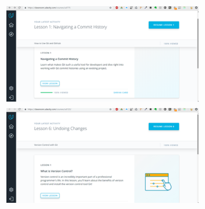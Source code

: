 ![alt text](https://github.com/YelyzavetaM/kottans-frontend/blob/git-collaboration/task_git_collaboration/image_2018-11-15_12-51-32.png)

![alt text](https://github.com/YelyzavetaM/kottans-frontend/blob/git-collaboration/task_git_collaboration/image_2018-11-15_12-57-33.png)
